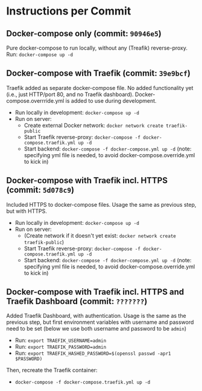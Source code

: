 # Instructions per Commit

## Docker-compose only (commit: `90946e5`)

Pure docker-compose to run locally, without any (Treafik) reverse-proxy. Run:
`docker-compose up -d`

## Docker-compose with Traefik (commit: `39e9bcf`)

Traefik added as separate docker-compose file. No added functionality yet (i.e., just HTTP/port 80, and no Traefik dashboard).
Docker-compose.overrride.yml is added to use during development.

- Run locally in development: `docker-compose up -d`
- Run on server:
  - Create external Docker network: `docker network create traefik-public`
  - Start Traefik reverse-proxy: `docker-compose -f docker-compose.traefik.yml up -d`
  - Start backend: `docker-compose -f docker-compose.yml up -d` (note: specifying yml file is needed, to avoid docker-compose.override.yml to kick in)

## Docker-compose with Traefik incl. HTTPS (commit: `5d078c9`)

Included HTTPS to docker-compose files. Usage the same as previous step, but with HTTPS.

- Run locally in development: `docker-compose up -d`
- Run on server:
  - (Create network if it doesn't yet exist: `docker network create traefik-public`)
  - Start Traefik reverse-proxy: `docker-compose -f docker-compose.traefik.yml up -d`
  - Start backend: `docker-compose -f docker-compose.yml up -d` (note: specifying yml file is needed, to avoid docker-compose.override.yml to kick in)

## Docker-compose with Traefik incl. HTTPS and Traefik Dashboard (commit: `???????`)

Added Traefik Dashboard, with authentication. Usage is the same as the previous step, but first environment variables with username and password need to be set (below we use both username and password to be `admin`)

- Run: `export TRAEFIK_USERNAME=admin`
- Run: `export TRAEFIK_PASSWORD=admin`
- Run: `export TRAEFIK_HASHED_PASSWORD=$(openssl passwd -apr1 $PASSWORD)`

Then, recreate the Traefik container:

- `docker-compose -f docker-compose.traefik.yml up -d`
